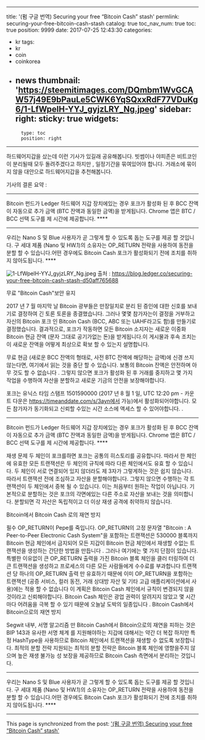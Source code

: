 
---
title: '(펌 구글 번역) Securing your free “Bitcoin Cash” stash'
permlink: securing-your-free-bitcoin-cash-stash
catalog: true
toc_nav_num: true
toc: true
position: 9999
date: 2017-07-25 12:43:30
categories:
- kr
tags:
- kr
- coin
- coinkorea
- news
thumbnail: 'https://steemitimages.com/DQmbm1WvGCAW57j49E9bPauLe5CWK6YqSQxxRdF77VDuKg6/1-LfWpelH-YYJ_gyjzLRY_Ng.jpeg'
sidebar:
    right:
        sticky: true
widgets:
    -
        type: toc
        position: right
---


하드웨어지갑을 샀는데 이런 기사가 있길래 공유해봅니다.
빗썸이나 야피존은 비트코인이 분리될때 모두 돌려주겠다고 하지만 , 일정기간을 묶여있어야 합니다. 
거래소에 묶이지 않을 대안으로 하드웨어지갑을 추천해봅니다. 

기사의 결론 요약 : 

****
Bitcoin 펀드가 Ledger 하드웨어 지갑 장치에있는 경우 포크가 활성화 된 후 BCC 잔액이 자동으로 추가 금액 (BTC 잔액과 동일한 금액)을 받게됩니다. Chrome 앱은 BTC / BCC 선택 도구를 제 시간에 제공합니다.  ****

*****
우리는 Nano S 및 Blue 사용자가 곧 그렇게 할 수 있도록 돕는 도구를 제공 할 것입니다. 구 세대 제품 (Nano 및 HW.1)의 소유자는 OP_RETURN 전략을 사용하여 동전을 분할 할 수 있습니다.어떤 경우에도 Bitcoin Cash 포크가 활성화되기 전에 조치를 취하지 않아도됩니다. ****



![1-LfWpelH-YYJ_gyjzLRY_Ng.jpeg](https://steemitimages.com/DQmbm1WvGCAW57j49E9bPauLe5CWK6YqSQxxRdF77VDuKg6/1-LfWpelH-YYJ_gyjzLRY_Ng.jpeg)
출처 : https://blog.ledger.co/securing-your-free-bitcoin-cash-stash-d50aff765688

무료 "Bitcoin Cash"보안 유지

2017 년 7 월 마지막 날 Bitcoin 광부들은 만장일치로 분리 된 증인에 대한 신호를 보내기로 결정하여 긴 토론 토론을 종결했습니다. 그러나 몇몇 참가자는이 결정을 거부하고 자신의 Bitcoin 포크 인 Bitcoin Cash (BCC, ABC 또는 UAHF라고도 함)를 만들기로 결정했습니다.
결과적으로, 포크가 작동하면 모든 Bitcoin 소지자는 새로운 이중화 Bitcoin 현금 잔액 (문자 그대로 공기가없는 돈)을 받게됩니다.이 게시물과 후속 조치는이 새로운 잔액을 어떻게 최상으로 확보 할 수 있는지 설명합니다. 

무료 현금 (새로운 BCC 잔액의 형태로, 사전 BTC 잔액에 해당하는 금액)에 신경 쓰지 않는다면, 여기에서 읽는 것을 중단 할 수 있습니다. 보통의 Bitcoin 잔액은 안전하며 아무 것도 할 수 없습니다 . 그렇지 않으면 포크가 활성화 된 후 거래를 중지하고 몇 가지 작업을 수행하여 자산을 분할하고 새로운 기금의 안전을 보장해야합니다.

포크는 유닉스 타임 스탬프 1501590000 (2017 년 8 월 1 일, UTC 12:20 pm - 카운트 다운은 https://timeanddate.com/s/3ayn에서 가능)에서 활성화되어야합니다. 모든 참가자가 동기화되고 신뢰할 수있는 시간 소스에 액세스 할 수 있어야합니다. .

****
Bitcoin 펀드가 Ledger 하드웨어 지갑 장치에있는 경우 포크가 활성화 된 후 BCC 잔액이 자동으로 추가 금액 (BTC 잔액과 동일한 금액)을 받게됩니다. Chrome 앱은 BTC / BCC 선택 도구를 제 시간에 제공합니다.  ****


재생 문제
두 체인이 포크를하면 포크는 공통의 히스토리를 공유합니다. 따라서 한 체인에 유효한 모든 트랜잭션은 두 체인의 규칙에 따라 다른 체인에서도 유효 할 수 있습니다. 두 체인이 서로 연결되어 있지 않더라도 제 3자가 그렇게하는 것은 쉽지 않습니다. 따라서 트랜잭션 전에 조심하고 자산을 분할해야합니다. 그렇지 않으면 수행하는 각 트랜잭션이 두 체인에서 중복 될 수 있습니다. 이는 처음부터 원하는 작업이 아닙니다. 기본적으로 분할하는 것은 포크의 각면에있는 다른 주소로 자산을 보내는 것을 의미합니다. 분할되면 각 자산은 독립적이고 더 이상 재생 공격에 취약하지 않습니다.

Bitcoin에서 Bitcoin Cash 로의 재연 방지

필수 OP_RETURN이 Pepe를 죽입니다.
OP_RETURN의 고정 문자열 "Bitcoin : A Peer-to-Peer Electronic Cash System"을 포함하는 트랜잭션은 530000 블록까지 Bitcoin 현금 체인에서 금지되어 모든 지갑이 Bitcoin 현금 체인에서 재생할 수없는 트랜잭션을 생성하는 간단한 방법을 만듭니다 .
그러나 여기에는 몇 가지 단점이 있습니다.
특별한 이유없이 큰 OP_RETURN 출력을 가진 Bitcoin 블록 체인을 클러 터링하여 더 큰 트랜잭션을 생성하고 프로세스의 다른 모든 사람들에게 수수료를 부과합니다
트랜잭션 당 하나의 OP_RETURN 출력 만 유효하기 때문에 이미 OP_RETURN을 포함하는 트랜잭션 (공증 서비스, 컬러 동전, 거래 상대방 자산 및 기타 고급 애플리케이션에서 사용)에는 적용 할 수 없습니다
이 계획은 Bitcoin Cash 체인에서 규칙이 변경되지 않을 것이라고 신뢰해야합니다. Bitcoin Cash 체인은 광업 권력이 알려지지 않았고 몇 시간마다 어려움을 극복 할 수 있기 때문에 오늘날 도박의 일종입니다 .
Bitcoin Cash에서 Bitcoin으로의 재연 방지

Segwit 내부, 서명 알고리즘 만
Bitcoin Cash에서 Bitcoin으로의 재연을 피하는 것은 BIP 143과 유사한 서명 체계 를 지원해야하는 지갑에 대해서는 약간 더 복잡 하지만 특정 HashType을 사용하므로 Bitcoin 체인에서 트랜잭션을 재생할 수 없도록 보장합니다.
최적의 분할 전략
지원되는 최적의 분할 전략은 Bitcoin 블록 체인에 영향을주지 않으며 높은 재생 불가능 성 보장을 제공하므로 Bitcoin Cash 측면에서 분리하는 것입니다.

*****
우리는 Nano S 및 Blue 사용자가 곧 그렇게 할 수 있도록 돕는 도구를 제공 할 것입니다. 구 세대 제품 (Nano 및 HW.1)의 소유자는 OP_RETURN 전략을 사용하여 동전을 분할 할 수 있습니다.어떤 경우에도 Bitcoin Cash 포크가 활성화되기 전에 조치를 취하지 않아도됩니다. ****

- - -

This page is synchronized from the post: ['(펌 구글 번역) Securing your free “Bitcoin Cash” stash'](https://steemit.com/@kingbit/securing-your-free-bitcoin-cash-stash)
